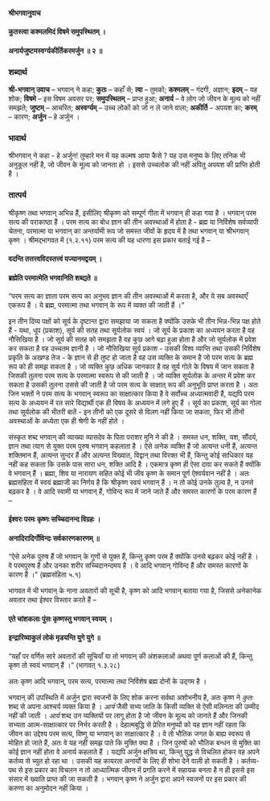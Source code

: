#### श्रीभगवानुवाच
#### कुतस्त्वा कश्मलमिदं विषमे समुपस्थितम् ।
#### अनार्यजुष्टमस्वर्ग्यकीर्तिकरमर्जुन ॥ २ ॥

### शब्दार्थ

**श्री-भगवान्  उवाच** – भगवान् ने कहा; **कुतः** – कहाँ से; **त्वा** – तुमको; **कश्मलम्** – गंदगी,  अज्ञान; **इदम्** – यह शोक; **विषमे** – इस विषम अवसर पर; **समुपस्थितम्** – प्राप्त  हुआ; **अनार्य** – वे लोग जो जीवन के मूल्य को नहीं समझते; **जुष्टम्** – आचरित; **अस्वर्ग्यम्** – उच्च लोकों को जो न ले जाने वाला; **अकीर्ति** – अपयश का; **करम्** – कारण; **अर्जुन** – हे अर्जुन ।

### भावार्थ

श्रीभगवान् ने कहा - हे अर्जुन! तुम्हारे मन में यह कल्मष आया कैसे ? यह उस मनुष्य के लिए तनिक भी अनुकूल नहीं है, जो जीवन के मूल्य को जानता हो । इससे उच्चलोक की नहीं अपितु अपयश की प्राप्ति होती है ।

### तात्पर्य

श्रीकृष्ण तथा भगवान् अभिन्न हैं, इसीलिए श्रीकृष्ण को सम्पूर्ण गीता में भगवान् ही कहा गया है । भगवान् परम सत्य की पराकाष्ठा हैं । परम सत्य का बोध ज्ञान की तीन अवस्थाओं में होता है - ब्रह्म या निर्विशेष सर्वव्यापी चेतना, परमात्मा या भगवान् का अन्तर्यामी रूप जो समस्त जीवों के हृदय में है तथा भगवान् या श्रीभगवान् कृष्ण । श्रीमद्भागवत में (१.२.११) परम सत्य की यह धारणा इस प्रकार बताई गई है –

#### वदन्ति तत्तत्त्वविदस्तत्त्वं यज्यानमद्वयम् ।
#### ब्रह्मेति परमात्मेति भगवानिति शब्द्यते ॥

“परम सत्य का ज्ञाता परम सत्य का अनुभव ज्ञान की तीन अवस्थाओं में करता है, और ये सब अवस्थाएँ एकरूप हैं । ये ब्रह्म, परमात्मा तथा भगवान् के रूप में व्यक्त की जाती हैं ।”

इन तीन दिव्य पक्षों को सूर्य के दृष्टान्त द्वारा समझाया जा सकता है क्योंकि उसके भी तीन भिन्न-भिन्न पक्ष होते हैं - यथा, धूप (प्रकाश), सूर्य की सतह तथा सूर्यलोक स्वयं । जो सूर्य के प्रकाश का अध्ययन करता है वह नौसिखिया है । जो सूर्य की सतह को समझता है वह कुछ आगे बढ़ा हुआ होता है और जो सूर्यलोक में प्रवेश कर सकता है वह उच्चतम ज्ञानी है । जो नौसिखिया सूर्य प्रकाश - उसकी विश्व व्याप्ति तथा उसकी निर्विशेष प्रकृति के अखण्ड तेज - के ज्ञान से ही तुष्ट हो जाता है वह उस व्यक्ति के समान है जो परम सत्य के ब्रह्म रूप को ही समझ सकता है । जो व्यक्ति कुछ अधिक जानकार है वह सूर्य गोले के विषय में जान सकता है जिसकी तुलना परम सत्य के परमात्मा स्वरूप से की जाती है । जो व्यक्ति सूर्यलोक के अन्तर में प्रवेश कर सकता है उसकी तुलना उससे की जाती है जो परम सत्य के साक्षात् रूप की अनुभूति प्राप्त करता है । अतः जिन भक्तों ने परम सत्य के भगवान् स्वरूप का साक्षात्कार किया है वे सर्वोच्च अध्यात्मवादी हैं, यद्यपि परम सत्य के अध्ययन में रत सारे विद्यार्थी एक ही विषय के अध्ययन में लगे हुए हैं । सूर्य का प्रकाश, सूर्य का गोला तथा सूर्यलोक की भीतरी बातें - इन तीनों को एक दूसरे से विलग नहीं किया जा सकता, फिर भी तीनों अवस्थाओं के अध्येता एक ही श्रेणी के नहीं होते ।

संस्कृत शब्द भगवान् की व्याख्या व्यासदेव के पिता पराशर मुनि ने की है । समस्त धन, शक्ति, यश, सौंदर्य, ज्ञान तथा त्याग से युक्त परम पुरुष भगवान् कहलाता है । ऐसे अनेक व्यक्ति हैं जो अत्यन्त धनी हैं, अत्यन्त शक्तिमान हैं, अत्यन्त सुन्दर हैं और अत्यन्त विख्यात, विद्वान् तथा विरक्त भी हैं, किन्तु कोई साधिकार यह नहीं कह सकता कि उसके पास सारा धन, शक्ति आदि है । एकमात्र कृष्ण ही ऐसा दावा कर सकते हैं क्योंकि वे भगवान् हैं । ब्रह्मा, शिव या नारायण सहित कोई भी जीव कृष्ण के समान पूर्ण ऐश्वर्यवान नहीं है । अतः ब्रह्मसंहिता में स्वयं ब्रह्माजी का निर्णय है कि श्रीकृष्ण स्वयं भगवान् हैं । न तो कोई उनके तुल्य है, न उनसे बढ़कर है । वे आदि स्वामी या भगवान् हैं, गोविन्द रूप में जाने जाते हैं और समस्त कारणों के परम कारण हैं –

#### ईश्वरः परमः कृष्णः सच्चिदानन्द विग्रहः ।
#### अनादिरादिर्गोविन्दः सर्वकारणकारणम् ॥

“ऐसे अनेक पुरुष हैं जो भगवान् के गुणों से युक्त हैं, किन्तु कृष्ण परम हैं क्योंकि उनसे बढ़कर कोई नहीं है । वे परमपुरुष हैं और उनका शरीर सच्चिदानन्दमय है । वे आदि भगवान् गोविन्द हैं और समस्त कारणों के कारण हैं ।” (ब्रह्मसंहिता ५.१)

भागवत में भी भगवान् के नाना अवतारों की सूची है, कृष्ण को आदि भगवान् बताया गया है, जिससे अनेकानेक अवतार तथा ईश्वर विस्तार करते हैं –

#### एते चांशकलाः पुंसः कृष्णस्तु भगवान् स्वयम् ।
#### इन्द्रारिव्याकुलं लोकं मृडयन्ति युगे युगे ॥

“यहाँ पर वर्णित सारे अवतारों की सूचियाँ या तो भगवान् की अंशकलाओं अथवा पूर्ण कलाओं की हैं, किन्तु कृष्ण तो स्वयं भगवान् हैं ।” (भागवत् १.३.२८)

अतः कृष्ण आदि भगवान्, परम सत्य, परमात्मा तथा निर्विशेष ब्रह्म दोनों के उद्गम है ।

भगवान् की उपस्थिति में अर्जुन द्वारा स्वजनों के लिए शोक करना सर्वथा अशोभनीय है, अतः कृष्ण ने *कुतः* शब्द से अपना आश्चर्य व्यक्त किया है । *आर्य* जैसी सभ्य जाति के किसी व्यक्ति से ऐसी मलिनता की उम्मीद नहीं की जाती । *आर्य* शब्द उन व्यक्तियों पर लागू होता है जो जीवन के मूल्य को जानते हैं और जिनकी सभ्यता आत्म-साक्षात्कार पर निर्भर करती है । देहात्मबुद्धि से प्रेरित मनुष्यों को यह ज्ञान नहीं रहता कि जीवन का उद्देश्य परम सत्य, विष्णु या भगवान् का साक्षात्कार है । वे तो भौतिक जगत के बाह्य स्वरूप से मोहित हो जाते हैं, अतः वे यह नहीं समझ पाते कि मुक्ति क्या है । जिन पुरुषों को भौतिक बन्धन से मुक्ति का कोई ज्ञान नहीं होता वे अनार्य कहलाते हैं । यद्यपि अर्जुन क्षत्रिय था, किन्तु युद्ध से विचलित होकर वह अपने कर्तव्य से च्युत हो रहा था । उसकी यह कायरता अनार्यो के लिए ही शोभा देने वाली हो सकती है । कर्तव्य-पथ से इस प्रकार का विचलन न तो आध्यात्मिक जीवन में प्रगति करने में सहायक बनता है न ही इससे इस संसार में ख्याति प्राप्त की जा सकती है । भगवान् कृष्ण ने अर्जुन द्वारा अपने स्वजनों पर इस प्रकार की करुणा का अनुमोदन नहीं किया ।